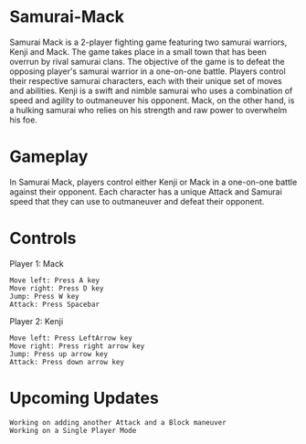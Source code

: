 # Samurai-Mack

Samurai Mack is a 2-player fighting game featuring two samurai warriors,
Kenji and Mack. The game takes place in a small town that has been overrun by rival samurai clans.
The objective of the game is to defeat the opposing player's samurai warrior in a one-on-one battle.
Players control their respective samurai characters, each with their unique set of moves and abilities.
Kenji is a swift and nimble samurai who uses a combination of speed and agility to outmaneuver his opponent.
Mack, on the other hand, is a hulking samurai who relies on his strength and raw power to overwhelm his foe.


# Gameplay

In Samurai Mack, players control either Kenji or Mack in a one-on-one battle against their opponent. Each character has a unique Attack and Samurai speed that they can use to outmaneuver and defeat their opponent.


# Controls

Player 1: Mack

    Move left: Press A key
    Move right: Press D key
    Jump: Press W key
    Attack: Press Spacebar

Player 2: Kenji

    Move left: Press LeftArrow key
    Move right: Press right arrow key
    Jump: Press up arrow key
    Attack: Press down arrow key


# Upcoming Updates

    Working on adding another Attack and a Block maneuver
    Working on a Single Player Mode


